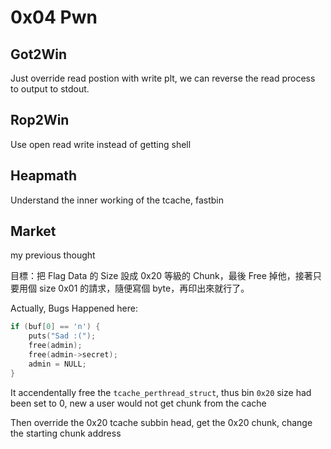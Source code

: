 # 0x04 Pwn

## Got2Win

Just override read postion with write plt, we can reverse the read process to output to stdout.

## Rop2Win

Use open read write instead of getting shell

## Heapmath

Understand the inner working of the tcache, fastbin

## Market

my previous thought

目標：把 Flag Data 的 Size 設成 0x20 等級的 Chunk，最後 Free 掉他，接著只要用個 size 0x01 的請求，隨便寫個 byte，再印出來就行了。

Actually, Bugs Happened here:

```c++
if (buf[0] == 'n') {
    puts("Sad :(");
    free(admin);
    free(admin->secret);
    admin = NULL;
}
```

It accendentally free the `tcache_perthread_struct`, thus bin `0x20` size had been set to 0, new a user would not get chunk from the cache

Then override the 0x20 tcache subbin head, get the 0x20 chunk, change the starting chunk address


